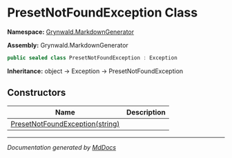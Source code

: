 # PresetNotFoundException Class

**Namespace:** [Grynwald.MarkdownGenerator](../index.md)

**Assembly:** Grynwald.MarkdownGenerator

```csharp
public sealed class PresetNotFoundException : Exception
```

**Inheritance:** object → Exception → PresetNotFoundException

## Constructors

| Name                                                     | Description |
| -------------------------------------------------------- | ----------- |
| [PresetNotFoundException(string)](constructors/index.md) |             |

___

*Documentation generated by [MdDocs](https://github.com/ap0llo/mddocs)*
